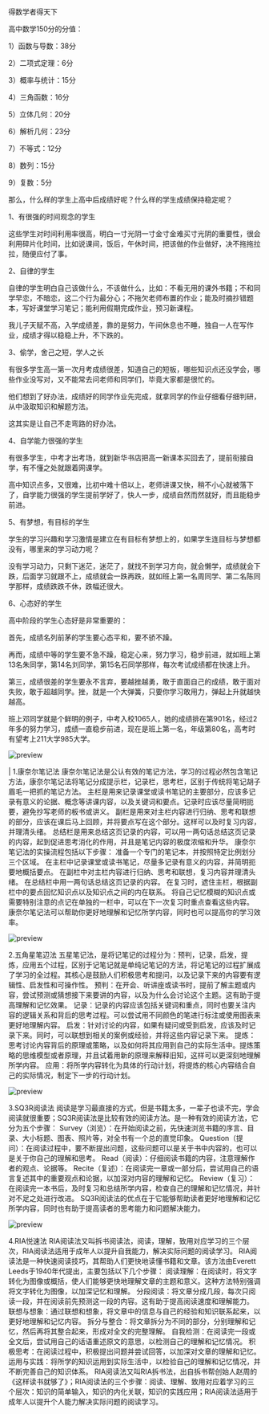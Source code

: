得数学者得天下

高中数学150分的分值：

1）函数与导数：38分

2）二项式定理：6分

3）概率与统计：15分

4）三角函数：16分

5）立体几何：20分

6）解析几何：23分

7）不等式：12分

8）数列：15分

9）复数：5分



那么，什么样的学生上高中后成绩好呢？什么样的学生成绩保持稳定呢？

1、有很强的时间观念的学生

这些学生对时间利用率很高，明白一寸光阴一寸金寸金难买寸光阴的重要性，很会利用碎片化时间，比如说课间，饭后，午休时间，把该做的作业做好，决不拖拖拉拉，随便应付了事。

2、自律的学生

自律的学生明白自己该做什么，不该做什么，比如：不看无用的课外书籍；不和同学早恋，不暗恋，这二个行为最分心；不拖欠老师布置的作业；能及时摘抄错题本，写好课堂学习笔记；能利用假期完成作业，预习新课程。

我儿子天赋不高，入学成绩差，靠的是努力，午间休息也不睡，独自一人在写作业，成绩才得以稳稳上升，不下跌的。

3、偷学，舍己之短，学人之长

有很多学生高一第一次月考成绩很差，知道自己的短板，哪些知识点还没学会，哪些作业没写对，又不能常去问老师和同学们，毕竟大家都是很忙的。

他们想到了好办法，成绩好的同学作业先完成，就拿同学的作业仔细看仔细判研，从中汲取知识和解题方法。

这其实是让自己不走弯路的好办法。

4、自学能力很强的学生

有很多学生，中考才出考场，就到新华书店把高一新课本买回去了，提前衔接自学，有不懂之处就跟着网课学。

高中知识点多，又很难，比初中难十倍以上，老师讲课又快，稍不小心就被落下了，自学能力很强的学生提前学好了，快人一步，成绩自然而然就好，而且能稳步前进。

5、有梦想，有目标的学生

学生的学习兴趣和学习激情是建立在有目标有梦想上的，如果学生连目标与梦想都没有，哪里来的学习动力呢？

没有学习动力，只剩下迷茫，迷茫了，就找不到学习方向，就会懒学，成绩就会下跌，后面学习就跟不上，成绩就会一跌再跌，就如班上第一名周同学、第二名陈同学那样，成绩跌跌不休，跌幅还很大。

6、心态好的学生

高中阶段的学生心态好是非常重要的：

首先，成绩名列前茅的学生要心态平和，要不骄不躁。

再而，成绩中等的学生要不急不躁，稳定心来，努力学习，稳步前进，就如班上第13名朱同学，第14名刘同学，第15名石同学那样，每次考试成绩都在快速上升。

第三，成绩很差的学生要永不言弃，要越挫越勇，敢于直面自己的成绩，敢于面对失败，敢于超越同学。挫，就是一个大弹簧，只要你学习敢用力，弹起上升就越快越高。

班上邓同学就是个鲜明的例子，中考入校1065人，她的成绩排在第901名，经过2年多的努力学习，成绩一直稳步前进，现在是班上第一名，年级第80名，高考时有望考上211大学985大学。

![preview](https://pic4.zhimg.com/100/v2-fd67a1c146919657b8979f2cde50945b_r.jpg)



 | 1.康奈尔笔记法
康奈尔笔记法是公认有效的笔记方法，学习的过程必然包含笔记方法，康奈尔笔记法将笔记分成提示栏，记录栏，思考栏，区别于传统将笔记胡子眉毛一把抓的笔记方法。
主栏是用来记录课堂或读书笔记的主要部分，应该多记录有意义的论据、概念等讲课内容，以及关键词和要点。记录时应该尽量简明扼要，避免抄写老师的板书或讲义。
副栏是用来对主栏内容进行归纳、思考和联想的部分，应该在课后马上回顾，并将要点写在这个部分。这样可以及时复习内容，并理清头绪。
总结栏是用来总结这页记录的内容，可以用一两句话总结这页记录的内容，起到促进思考消化的作用，并且是笔记内容的极度浓缩和升华。
康奈尔笔记法的实操流程包括以下步骤：
准备一个专门的笔记本，并按照特定比例划分三个区域。
在主栏中记录课堂或读书笔记，尽量多记录有意义的内容，并简明扼要地概括要点。
在副栏中对主栏内容进行归纳、思考和联想，复习内容并理清头绪。
在总结栏中用一两句话总结这页记录的内容。
在复习时，遮住主栏，根据副栏中的要点回忆知识点以及知识点之间的内在联系。
将自己记忆模糊的知识点或需要特别注意的点记在单独的一栏中，可以在下一次复习时重点查看这些内容。
康奈尔笔记法可以帮助你更好地理解和记忆所学内容，同时也可以提高你的学习效率。



![preview](https://pic3.zhimg.com/100/v2-633b8c0657a98a7fbda37134a7f1c042_r.jpg)

2.五角星笔辺法
五星笔记法，是将记笔记的过程分为：预判，记录，启发，提炼，应用五个过程，区别于记笔记就是单纯记笔记的方法，将记笔记的过程扩展成了学习的全过程。其核心是鼓励人们积极思考和提问，以及记录下来的内容要有逻辑性、启发性和可操作性。
预判：在开会、听讲座或读书时，提前了解主题或内容，尝试预测或猜想接下来要讲的内容，以及为什么会讨论这个主题。这有助于提高理解和记忆效果。
记录：记录的内容应该包括关键词和重点，同时也要关注内容的逻辑关系和背后的思考过程。可以尝试用不同颜色的笔进行标注或使用图表来更好地理解内容。
启发：针对讨论的内容，如果有疑问或受到启发，应该及时记录下来。同时，可以联想到相关的案例或经验，并将这些内容记录下来。
提炼：思考讨论内容背后的原理或策略，以及如何将其应用到自己的实际生活中。提炼策略的思维模型或者原理，并且试着用新的原理来解释旧知，这样可以更深刻地理解所学内容。
应用：将所学内容转化为具体的行动计划，将提炼的核心内容结合自己的实际情况，制定下一步的行动计划。



![preview](https://pic1.zhimg.com/100/v2-00bfeed5a05da749f21290283bed0608_r.jpg)

3.SQ3R阅读法
阅读是学习最直接的方式，但是书籍太多，一辈子也读不完，学会阅读就很重要；SQ3R阅读法是比较有效的阅读方法。是一种有效的阅读方法，它分为五个步骤：
Survey（浏览）：在开始阅读之前，先快速浏览书籍的序言、目录、大小标题、图表、照片等，对全书有一个总的直觉印象。
Question（提问）：在阅读过程中，要不断提出问题，这些问题可以是关于书中内容的，也可以是关于你自己的理解和思考。
Read（阅读）：仔细阅读书籍的内容，注意理解作者的观点、论据等。
Recite（复述）：在阅读完一章或一部分后，尝试用自己的语言复述其中的重要观点和论据，以加深对内容的理解和记忆。
Review（复习）：在阅读完一本书后，及时复习和总结所学内容，检查自己的理解和记忆情况，并针对不足之处进行改进。
SQ3R阅读法的优点在于它能够帮助读者更好地理解和记忆所学内容，同时也有助于提高读者的思考能力和问题解决能力。



![preview](https://pic2.zhimg.com/100/v2-26a6f4f4fe9554cdf81f23483174c681_r.jpg)



4.RIA悦速法
RIA阅读法又叫拆书阅读法，阅读，理解，致用对应学习的三个层次，RIA阅读法适用于成年人以提升自我能力，解决实际问题的阅读学习。
RIA阅读法是一种快速阅读技巧，其帮助人们更快地读懂书籍和文章。该方法由Everett Leeds于1940年代提出，主要包括以下几个步骤：
阅读理解：在阅读时，将文字转化为图像或概括，使人们能够更快地理解文章的主题和意义。这种方法特别强调将文字转化为图像，以加深记忆和理解。
分段阅读：将文章分成几段，每次只阅读一段，并在阅读前先预测这一段的内容。这有助于提高阅读速度和理解能力。
联想与想象：通过联想和想象，将文章中的信息与自己的经验和知识联系起来，以更好地理解和记忆内容。
拆分与整合：将文章拆分为不同的部分，分别理解和记忆，然后再将其整合起来，形成对全文的完整理解。
自我检测：在阅读完一段或全文后，尝试用自己的话语重述原文的意思，以检测自己的理解和记忆情况。
积极思考：在阅读过程中，积极提出问题并尝试回答，以加深对文章的理解和记忆。
运用与实践：将所学的知识运用到实际生活中，以检验自己的理解和记忆情况，并不断完善自己的知识体系。
RIA阅读法又叫RIA拆书法，出自拆书帮创始人赵周的《这样读书就够了》；RIA阅读法的三个步骤：阅读、理解、致用对应着学习的三个层次：知识的简单输入，知识的内化关联，知识的实践应用；RIA阅读法适用于成年人以提升个人能力解决实际问题的阅读学习。

